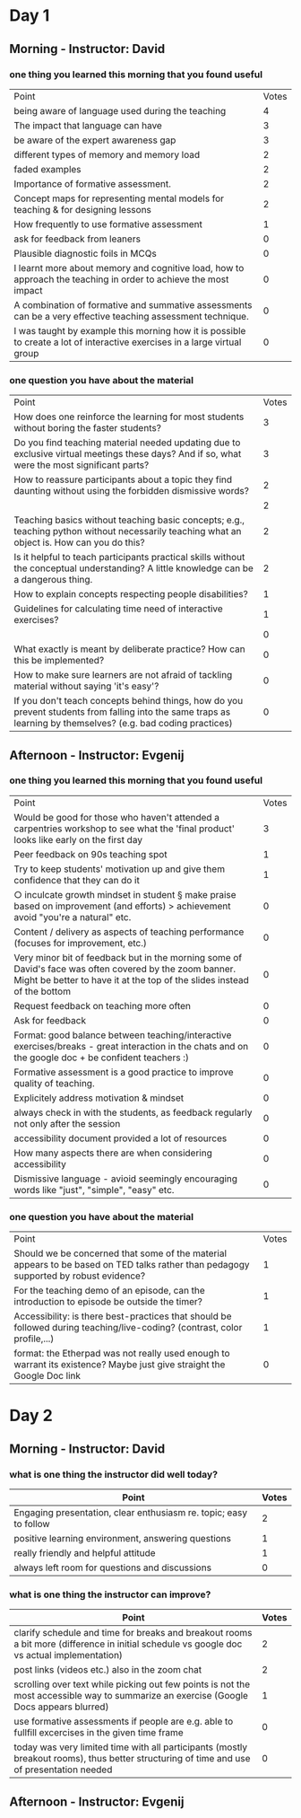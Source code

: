 # Day 1

## Morning - Instructor: David

### one thing you learned this morning that you found useful

|                                                                                                                           |       |
|---------------------------------------------------------------------------------------------------------------------------|-------|
| Point                                                                                                                     | Votes |
| being aware of language used during the teaching                                                                          |     4 |
| The impact that language can have                                                                                         |     3 |
| be aware of the expert awareness gap                                                                                      |     3 |
| different types of memory and memory load                                                                                 |     2 |
| faded examples                                                                                                            |     2 |
| Importance of formative assessment.                                                                                       |     2 |
| Concept maps for representing mental models for teaching & for designing lessons                                          |     2 |
| How frequently to use formative assessment                                                                                |     1 |
| ask for feedback from leaners                                                                                             |     0 |
| Plausible diagnostic foils in MCQs                                                                                        |     0 |
| I learnt more about memory and cognitive load, how to approach the teaching in order to achieve the most impact           |     0 |
| A combination of formative and summative assessments can be  a very effective teaching assessment technique.              |     0 |
| I was taught by example this morning how it is possible to create a lot of interactive exercises in a large virtual group |     0 |


###  one question you have about the material

|                                                                                                                                                                |       |
|----------------------------------------------------------------------------------------------------------------------------------------------------------------|-------|
| Point                                                                                                                                                          | Votes |
| How does one reinforce the learning for most students without boring the faster students?                                                                      |     3 |
| Do you find teaching material needed updating due to exclusive virtual meetings these days? And if so, what were the most significant parts?                   |     3 |
| How to reassure participants about a topic they find daunting without using the forbidden dismissive words?                                                    |     2 |
|                                                                                                                                                                |     2 |
| Teaching basics without teaching basic concepts; e.g., teaching python without necessarily teaching what an object is. How can you do this?                    |     2 |
| Is it helpful to teach participants practical skills without the conceptual understanding? A little knowledge can be a dangerous thing.                        |     2 |
| How to explain concepts respecting people disabilities?                                                                                                        |     1 |
| Guidelines for calculating time need of interactive exercises?                                                                                                 |     1 |
|                                                                                                                                                                |     0 |
| What exactly is meant by deliberate practice? How can this be implemented?                                                                                     |     0 |
| How to make sure learners are not afraid of tackling material without saying 'it's easy'?                                                                      |     0 |
| If you don't teach concepts behind things, how do you prevent students from falling into the same traps as learning by themselves? (e.g. bad coding practices) |     0 |
## Afternoon - Instructor:  Evgenij

### one thing you learned this morning that you found useful

|                                                                                                                                                                                    |       |
|------------------------------------------------------------------------------------------------------------------------------------------------------------------------------------|-------|
| Point                                                                                                                                                                              | Votes |
| Would be good for those who haven't attended a carpentries workshop to see what the 'final product' looks like early on the first day                                              |     3 |
| Peer feedback on 90s teaching spot                                                                                                                                                 |     1 |
| Try to keep students' motivation up and give them confidence that they can do it                                                                                                   |     1 |
| ○ inculcate growth mindset in student   § make praise based on improvement (and efforts) > achievement avoid "you're a natural" etc.                                               |     0 |
| Content / delivery as aspects of teaching performance (focuses for improvement, etc.)                                                                                              |     0 |
| Very minor bit of feedback but in the morning some of David's face was often covered by the zoom banner. Might be better to have it at the top of the slides instead of the bottom |     0 |
| Request feedback on teaching more often                                                                                                                                            |     0 |
| Ask for feedback                                                                                                                                                                   |     0 |
| Format: good balance between teaching/interactive exercises/breaks - great interaction in the chats and on the google doc + be confident teachers :)                               |     0 |
| Formative assessment is a good practice to improve quality of teaching.                                                                                                            |     0 |
| Explicitely address motivation & mindset                                                                                                                                           |     0 |
| always check in with the students, as feedback regularly not only after the session                                                                                                |     0 |
| accessibility document provided a lot of resources                                                                                                                                 |     0 |
| How many aspects there are when considering accessibility                                                                                                                          |     0 |
| Dismissive language - avioid seemingly encouraging words like "just", "simple", "easy" etc.                                                                                        |     0 |

### one question you have about the material

|                                                                                                                                      |       |
|--------------------------------------------------------------------------------------------------------------------------------------|-------|
| Point                                                                                                                                | Votes |
| Should we be concerned that some of the material appears to be based on TED talks rather than pedagogy supported by robust evidence? |     1 |
| For the teaching demo of an episode, can the introduction to episode be outside the timer?                                           |     1 |
| Accessibility: is there best-practices that should be followed during teaching/live-coding? (contrast, color profile,...)            |     1 |
| format: the Etherpad was not really used enough to warrant its existence? Maybe just give straight the Google Doc link               |     0 |


# Day 2

## Morning - Instructor: David

### what is one thing the instructor did well today?

| Point                                                             | Votes |
|-------------------------------------------------------------------|-------|
| Engaging presentation, clear enthusiasm re. topic; easy to follow | 2     |
| positive learning environment, answering questions                | 1     |
| really friendly and helpful attitude                              | 1     |
| always left room for questions and discussions                    | 0     |


###  what is one thing the instructor can improve?

| Point                                                                                                                                      | Votes |
|--------------------------------------------------------------------------------------------------------------------------------------------|-------|
| clarify schedule and time for breaks and breakout rooms a bit more (difference in initial schedule vs google doc vs actual implementation) |     2 |
| post links (videos etc.) also in the zoom chat                                                                                             |     2 |
| scrolling over text while picking out few points is not the most accessible way to summarize an exercise (Google Docs appears blurred)     |     1 |
| use formative assessments if people are e.g. able to fullfill excercises in the given time frame                                           |     0 |
| today was very limited time with all participants (mostly breakout rooms), thus better structuring of time and use of presentation needed  |     0 |

## Afternoon - Instructor:  Evgenij

